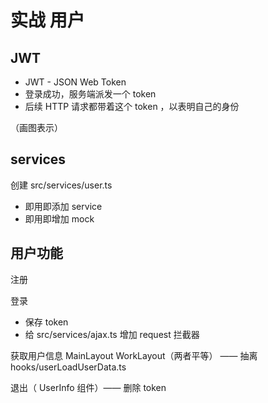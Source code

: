 # 实战 用户

## JWT

- JWT - JSON Web Token
- 登录成功，服务端派发一个 token
- 后续 HTTP 请求都带着这个 token ，以表明自己的身份

（画图表示）

## services

创建 src/services/user.ts
- 即用即添加 service
- 即用即增加 mock

## 用户功能

注册

登录
- 保存 token
- 给 src/services/ajax.ts 增加 request 拦截器

获取用户信息 MainLayout WorkLayout（两者平等） —— 抽离 hooks/userLoadUserData.ts

退出（ UserInfo 组件）—— 删除 token
